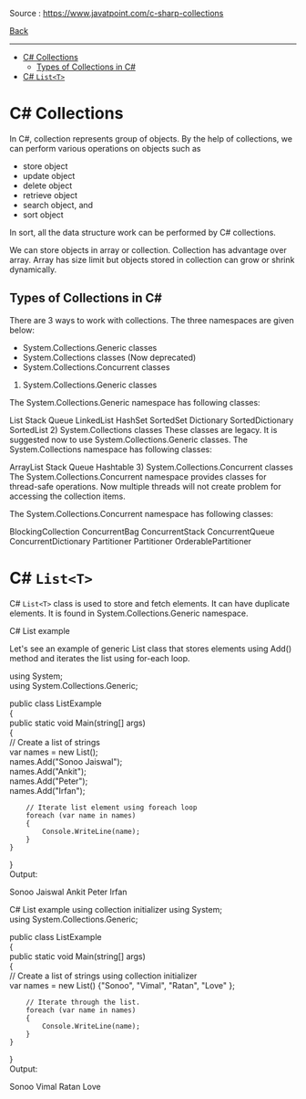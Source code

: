 
Source : https://www.javatpoint.com/c-sharp-collections

[Back](../readme.md)

---

- [C# Collections](#c-collections)
  - [Types of Collections in C#](#types-of-collections-in-c)
- [C# `List<T>`](#c-listt)


# C# Collections

In C#, collection represents group of objects. By the help of collections, we can perform various operations on objects such as

- store object
- update object
- delete object
- retrieve object
- search object, and
- sort object

In sort, all the data structure work can be performed by C# collections.

We can store objects in array or collection. Collection has advantage over array. Array has size limit but objects stored in collection can grow or shrink dynamically.

## Types of Collections in C#

There are 3 ways to work with collections. The three namespaces are given below:

- System.Collections.Generic classes
- System.Collections classes (Now deprecated)
- System.Collections.Concurrent classes

1) System.Collections.Generic classes

The System.Collections.Generic namespace has following classes:

List
Stack
Queue
LinkedList
HashSet
SortedSet
Dictionary
SortedDictionary
SortedList
2) System.Collections classes
These classes are legacy. It is suggested now to use System.Collections.Generic classes. The System.Collections namespace has following classes:

ArrayList
Stack
Queue
Hashtable
3) System.Collections.Concurrent classes
The System.Collections.Concurrent namespace provides classes for thread-safe operations. Now multiple threads will not create problem for accessing the collection items.

The System.Collections.Concurrent namespace has following classes:

BlockingCollection
ConcurrentBag
ConcurrentStack
ConcurrentQueue
ConcurrentDictionary
Partitioner
Partitioner
OrderablePartitioner

# C# `List<T>`

C# `List<T>` class is used to store and fetch elements. It can have duplicate elements. It is found in System.Collections.Generic namespace.

C# List<T> example

Let's see an example of generic List<T> class that stores elements using Add() method and iterates the list using for-each loop.

using System;  
using System.Collections.Generic;  
  
public class ListExample  
{  
    public static void Main(string[] args)  
    {  
        // Create a list of strings  
        var names = new List<string>();  
        names.Add("Sonoo Jaiswal");  
        names.Add("Ankit");  
        names.Add("Peter");  
        names.Add("Irfan");  
  
        // Iterate list element using foreach loop  
        foreach (var name in names)  
        {  
            Console.WriteLine(name);  
        }  
    }  
}  
Output:

Sonoo Jaiswal
Ankit
Peter
Irfan

C# List<T> example using collection initializer
using System;  
using System.Collections.Generic;  
  
public class ListExample  
{  
    public static void Main(string[] args)  
    {  
        // Create a list of strings using collection initializer  
        var names = new List<string>() {"Sonoo", "Vimal", "Ratan", "Love" };  
         
        // Iterate through the list.  
        foreach (var name in names)  
        {  
            Console.WriteLine(name);  
        }  
    }  
}  
Output:


Sonoo
Vimal
Ratan
Love